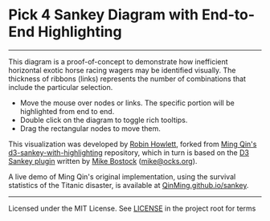 # Pick 4 Sankey Diagram with End-to-End Highlighting

------------------------

This diagram is a proof-of-concept to demonstrate how inefficient horizontal exotic horse racing wagers may be identified visually. The thickness of ribbons (links) represents the number of combinations that include the particular selection. 

- Move the mouse over nodes or links. The specific portion will be highlighted from end to end.
- Double click on the diagram to toggle rich tooltips.
- Drag the rectangular nodes to move them.

This visualization was developed by [Robin Howlett](http://www.robinhowlett.com), forked from [Ming Qin's d3-sankey-with-highlighting](//github.com/QinMing/d3-sankey-with-highlighting) repository, which in turn is based on the [D3 Sankey plugin](http://bost.ocks.org/mike/sankey/) written by [Mike Bostock](//github.com/mbostock) (<mike@ocks.org>).

A live demo of Ming Qin's original implementation, using the survival statistics of the Titanic disaster, is available at [QinMing.github.io/sankey](http://qinming.github.io/d3-sankey-with-highlighting/).

------------------------

Licensed under the MIT License. See [LICENSE](//github.com/QinMing/d3-sankey-with-highlighting/blob/gh-pages/LICENSE) in the project root for terms
